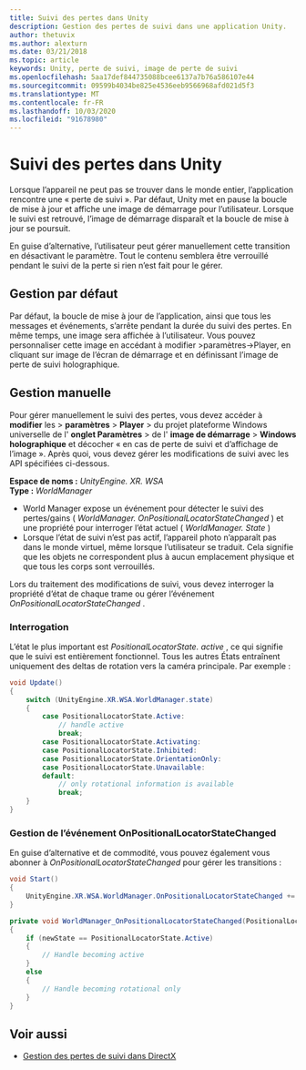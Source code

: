 ```yaml
---
title: Suivi des pertes dans Unity
description: Gestion des pertes de suivi dans une application Unity.
author: thetuvix
ms.author: alexturn
ms.date: 03/21/2018
ms.topic: article
keywords: Unity, perte de suivi, image de perte de suivi
ms.openlocfilehash: 5aa17def844735088bcee6137a7b76a586107e44
ms.sourcegitcommit: 09599b4034be825e4536eeb9566968afd021d5f3
ms.translationtype: MT
ms.contentlocale: fr-FR
ms.lasthandoff: 10/03/2020
ms.locfileid: "91678980"
---
```

# <a name="tracking-loss-in-unity"></a>Suivi des pertes dans Unity

Lorsque l’appareil ne peut pas se trouver dans le monde entier, l’application rencontre une « perte de suivi ». Par défaut, Unity met en pause la boucle de mise à jour et affiche une image de démarrage pour l’utilisateur. Lorsque le suivi est retrouvé, l’image de démarrage disparaît et la boucle de mise à jour se poursuit.

En guise d’alternative, l’utilisateur peut gérer manuellement cette transition en désactivant le paramètre. Tout le contenu semblera être verrouillé pendant le suivi de la perte si rien n’est fait pour le gérer.

## <a name="default-handling"></a>Gestion par défaut

Par défaut, la boucle de mise à jour de l’application, ainsi que tous les messages et événements, s’arrête pendant la durée du suivi des pertes. En même temps, une image sera affichée à l’utilisateur. Vous pouvez personnaliser cette image en accédant à modifier >paramètres->Player, en cliquant sur image de l’écran de démarrage et en définissant l’image de perte de suivi holographique.

## <a name="manual-handling"></a>Gestion manuelle

Pour gérer manuellement le suivi des pertes, vous devez accéder à **modifier** les  >  **paramètres**  >  **Player**  >  du projet plateforme Windows universelle de l' **onglet Paramètres**  >  de l' **image de démarrage**  >  **Windows holographique** et décocher « en cas de perte de suivi et d’affichage de l’image ». Après quoi, vous devez gérer les modifications de suivi avec les API spécifiées ci-dessous.

**Espace de noms :** *UnityEngine. XR. WSA*<br>
**Type :** *WorldManager*

* World Manager expose un événement pour détecter le suivi des pertes/gains ( *WorldManager. OnPositionalLocatorStateChanged* ) et une propriété pour interroger l’état actuel ( *WorldManager. State* )
* Lorsque l’état de suivi n’est pas actif, l’appareil photo n’apparaît pas dans le monde virtuel, même lorsque l’utilisateur se traduit. Cela signifie que les objets ne correspondent plus à aucun emplacement physique et que tous les corps sont verrouillés.

Lors du traitement des modifications de suivi, vous devez interroger la propriété d’état de chaque trame ou gérer l’événement *OnPositionalLocatorStateChanged* .

### <a name="polling"></a>Interrogation

L’état le plus important est *PositionalLocatorState. active* , ce qui signifie que le suivi est entièrement fonctionnel. Tous les autres États entraînent uniquement des deltas de rotation vers la caméra principale. Par exemple :

```cs
void Update()
{
    switch (UnityEngine.XR.WSA.WorldManager.state)
    {
        case PositionalLocatorState.Active:
            // handle active
            break;
        case PositionalLocatorState.Activating:
        case PositionalLocatorState.Inhibited:
        case PositionalLocatorState.OrientationOnly:
        case PositionalLocatorState.Unavailable:
        default:
            // only rotational information is available
            break;
    }
}
```

### <a name="handling-the-onpositionallocatorstatechanged-event"></a>Gestion de l’événement OnPositionalLocatorStateChanged

En guise d’alternative et de commodité, vous pouvez également vous abonner à *OnPositionalLocatorStateChanged* pour gérer les transitions :

```cs
void Start()
{
    UnityEngine.XR.WSA.WorldManager.OnPositionalLocatorStateChanged += WorldManager_OnPositionalLocatorStateChanged;
}

private void WorldManager_OnPositionalLocatorStateChanged(PositionalLocatorState oldState, PositionalLocatorState newState)
{
    if (newState == PositionalLocatorState.Active)
    {
        // Handle becoming active
    }
    else
    {
        // Handle becoming rotational only
    }
}
```

## <a name="see-also"></a>Voir aussi
* [Gestion des pertes de suivi dans DirectX](../native/coordinate-systems-in-directx.md#handling-tracking-loss)
